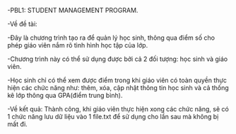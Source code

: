-PBL1: STUDENT MANAGEMENT PROGRAM. 

-Về đề tài:

-Đây là chương trình tạo ra để quản lý học sinh, thông qua điểm số cho phép giáo viên nắm rõ tình hình học tập của lớp.

-Chương trình này có thể sử dụng được bởi cả 2 đối tượng: học sinh và giáo viên.

-Học sinh chỉ có thể xem được điểm trong khi giáo viên có toàn quyền thực hiện các chức năng như: thêm, xóa, cập nhật thông tin học sinh và cả thống kê lớp thông qua GPA(điểm trung bình).

-Về kết quả:
Thành công, khi giáo viên thực hiện xong các chức năng, sẽ có 1 chức năng lưu dữ liệu vào 1 file.txt để sử dụng cho lần sau mà không bị mất đi.
